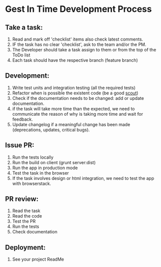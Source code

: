 # Gest In Time Development Process

## Take a task:
1. Read and mark off 'checklist' items also check latest comments.
1. IF the task has no clear 'checklist', ask to the team and/or the PM.
1. The Developer should take a task assign to them or from the top of the ToDo list
1. Each task should have the respective branch (feature branch)

## Development:
1. Write test units and integration testing (all the required tests)
1. Refactor when is possible the existent code (be a good [scout](http://pragmaticcraftsman.com/2011/03/the-boy-scout-rule/))
1. Check if the documentation needs to be changed: add or update documentation.
1. if the task will take more time than the expected, we need to communicate the reason of why is taking more time and wait for feedback.
1. Update changelog if a meaningful change has been made (deprecations, updates, critical bugs).

## Issue PR:
1. Run the tests locally
1. Run the build on client (grunt server:dist)
1. Run the app in production mode
1. Test the task in the browser
1. If the task involves design or html integration, we need to test the app with browserstack.

## PR review:
1. Read the task
1. Read the code
1. Test the PR
1. Run the tests
1. Check documentation

## Deployment:
1. See your project ReadMe
